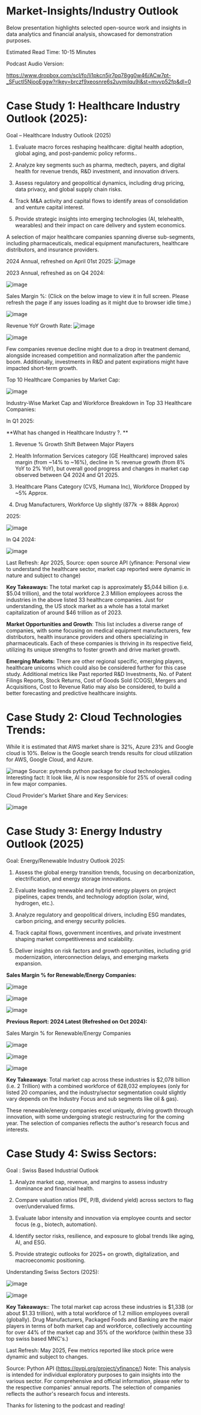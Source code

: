 # Market-Insights/Industry Outlook

Below presentation highlights selected open-source work and insights in data analytics and financial analysis, showcased for demonstration purposes.

Estimated Read Time: 10-15 Minutes

Podcast Audio Version: 

https://www.dropbox.com/scl/fo/li1pkcn5jr7pq78gg0w46/ACw7pt-_SFuctI5NjooEggw?rlkey=brczf9xeosnre6s2uymjlqu9i&st=mvvp52fp&dl=0

# **Case Study 1: Healthcare Industry Outlook (2025):**

Goal – Healthcare Industry Outlook (2025)
1. Evaluate macro forces reshaping healthcare: digital health adoption, global aging, and post-pandemic policy reforms..

2. Analyze key segments such as pharma, medtech, payers, and digital health for revenue trends, R&D investment, and innovation drivers.

3. Assess regulatory and geopolitical dynamics, including drug pricing, data privacy, and global supply chain risks.

4. Track M&A activity and capital flows to identify areas of consolidation and venture capital interest.

5. Provide strategic insights into emerging technologies (AI, telehealth, wearables) and their impact on care delivery and system economics.

A selection of major healthcare companies spanning diverse sub-segments, including pharmaceuticals, medical equipment manufacturers, healthcare distributors, and insurance providers.

2024 Annual, refreshed on April 01st 2025:
![image](https://github.com/user-attachments/assets/23ea2a08-1b00-43f1-9797-08f379013621)


2023 Annual, refreshed as on Q4 2024:

![image](https://github.com/user-attachments/assets/3192e4a4-6477-41b7-99f4-f708b6f1be94)

Sales Margin %: (Click on the below image to view it in full screen. Please refresh the page if any issues loading as it might due to browser idle time.)

![image](https://github.com/user-attachments/assets/e38922c7-732e-4acb-88bd-1c4fa50acb13)


Revenue YoY Growth Rate:
![image](https://github.com/user-attachments/assets/057b5e25-d726-4e44-9a6b-d7149ed5f0cf)

![image](https://github.com/user-attachments/assets/45c657fe-1320-483d-be84-553db1d1975f)

Few companies revenue decline might due to a drop in treatment demand, alongside increased competition and normalization after the pandemic boom. Additionally, investments in R&D and patent expirations might have impacted short-term growth.

Top 10 Healthcare Companies by Market Cap: 

![image](https://github.com/user-attachments/assets/e158552a-27f5-4d8d-8698-3407eada8b57)

Industry-Wise Market Cap and Workforce Breakdown in Top 33 Healthcare Companies:

In Q1 2025:

**What has changed in Healthcare Industry ?. **

1. Revenue % Growth Shift Between Major Players
  
2. Health Information Services category (GE Healthcare) improved sales margin (from ~14% to ~16%), decline in % revenue growth (from 8% YoY to 2% YoY), but overall good progress and changes in market cap observed between Q4 2024 and Q1 2025. 

3. Healthcare Plans Category (CVS, Humana Inc), Workforce Dropped by ~5% Approx.

4. Drug Manufacturers, Workforce Up slightly (877k → 888k Approx)
   
2025: 

![image](https://github.com/user-attachments/assets/67c02a90-a691-41f8-85fd-0fd7e3604f45)


In Q4 2024: 

![image](https://github.com/user-attachments/assets/d9296762-8b15-47b8-b414-3063205593d0)

Last Refresh: Apr 2025, Source: open source API (yfinance: Personal view to understand the healthcare sector, market cap reported were dynamic in nature and subject to change)

**Key Takeaways:** The total market cap is approximately $5,044 billion (i.e. $5.04 trillion), and the total workforce 2.3 Million employees across the industries in the above listed 33 healthcare companies. Just for understanding, the US stock market as a whole has a total market capitalization of around $46 trillion as of 2023.

**Market Opportunities and Growth**: This list includes a diverse range of companies, with some focusing on medical equipment manufacturers, few distributors, health insurance providers and others specializing in pharmaceuticals. Each of these companies is thriving in its respective field, utilizing its unique strengths to foster growth and drive market growth. 

**Emerging Markets:** There are other regional specific, emerging players, healthcare unicorns which could also be considered further for this case study. Additional metrics like Past reported R&D Investments, No. of Patent Filings Reports, Stock Returns, Cost of Goods Sold (COGS), Mergers and Acquisitions, Cost to Revenue Ratio may also be considered, to build a better forecasting and predictive healthcare insights. 

# **Case Study 2: Cloud Technologies Trends:**

While it is estimated that AWS market share is 32%, Azure 23% and Google cloud is 10%. Below is the Google search trends results for cloud utilization for AWS, Google Cloud, and Azure.

![image](https://github.com/user-attachments/assets/d6e9115f-e91b-47f3-b471-83a13355ee70)
    Source: pytrends python package for cloud technologies.
Interesting fact: It look like, AI is now responsible for 25% of overall coding in few major companies. 

Cloud Provider's Market Share and Key Services:

![image](https://github.com/user-attachments/assets/60818517-2a35-4404-88ab-fc2b005f9883)



# **Case Study 3: Energy Industry Outlook** (2025)

Goal: Energy/Renewable Industry Outlook 2025:

1. Assess the global energy transition trends, focusing on decarbonization, electrification, and energy storage innovations.

2. Evaluate leading renewable and hybrid energy players on project pipelines, capex trends, and technology adoption (solar, wind, hydrogen, etc.).

3. Analyze regulatory and geopolitical drivers, including ESG mandates, carbon pricing, and energy security policies.

4. Track capital flows, government incentives, and private investment shaping market competitiveness and scalability.

5. Deliver insights on risk factors and growth opportunities, including grid modernization, interconnection delays, and emerging markets expansion.

**Sales Margin % for Renewable/Energy Companies:**

![image](https://github.com/user-attachments/assets/89be7120-ae7b-4edd-a775-1874895faee0)

![image](https://github.com/user-attachments/assets/94f0e259-14da-4c18-9fba-013e4a5a6abe)

![image](https://github.com/user-attachments/assets/52b35cba-7f7f-45a8-8dac-d380ea8d2278)


 **Previous Report: 2024 Latest (Refreshed on Oct 2024):**
 
Sales Margin % for Renewable/Energy Companies

![image](https://github.com/user-attachments/assets/eabe0d09-4907-4801-ad64-da9ec7d7fcbb)


![image](https://github.com/user-attachments/assets/56e2a7c1-3491-40b8-8f4e-a3af6046991b)

![image](https://github.com/user-attachments/assets/33f67a1a-74e0-48d0-a1ab-940a1c3627fe)


**Key Takeaways**: Total market cap across these industries is $2,078 billion (i.e. 2 Trillion) with a combined workforce of 628,032 employees (only for listed 20 companies, and the industry/sector segmentation could slightly vary depends on the Industry Focus and sub segments like oil & gas). 

These renewable/energy companies excel uniquely, driving growth through innovation, with some undergoing strategic restructuring for the coming year. The selection of companies reflects the author's research focus and interests.


# **Case Study 4: Swiss Sectors:**

Goal : Swiss Based Industrial Outlook

1. Analyze market cap, revenue, and margins to assess industry dominance and financial health.

2. Compare valuation ratios (PE, P/B, dividend yield) across sectors to flag over/undervalued firms.

3. Evaluate labor intensity and innovation via employee counts and sector focus (e.g., biotech, automation).

4. Identify sector risks, resilience, and exposure to global trends like aging, AI, and ESG.

5. Provide strategic outlooks for 2025+ on growth, digitalization, and macroeconomic positioning.

Understanding Swiss Sectors (2025):

![image](https://github.com/user-attachments/assets/537046ed-08bd-45c5-9487-0293397510a0)

![image](https://github.com/user-attachments/assets/8a62eb6f-c15a-4901-9d11-c879da409130)

**Key Takeaways:**: The total market cap across these industries is $1,33B (or about $1.33 trillion), with a total workforce of 1.2 million employees overall (globally). Drug Manufacturers, Packaged Foods and Banking are the major players in terms of both market cap and workforce, collectively accounting for over 44% of the market cap and 35% of the workforce (within these 33 top swiss based MNC's.) 

Last Refresh: May 2025, Few metrics reported like stock price were dynamic and subject to changes.

Source: Python API (https://pypi.org/project/yfinance/)
Note: This analysis is intended for individual exploratory purposes to gain insights into the various sector. For comprehensive and official information, please refer to the respective companies' annual reports. The selection of companies reflects the author's research focus and interests.

Thanks for listening to the podcast and reading!


